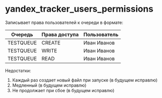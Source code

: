 # yandex_tracker_users_permissions

Записывает права пользователей к очереди в формате: 

| Очередь    | Права доступа | Пользователь  |
|------------|---------------|---------------|
| TESTQUEUE  | CREATE        | Иван Иванов   |
| TESTQUEUE  | WRITE         | Иван Иванов   |
| TESTQUEUE  | READ          | Иван Иванов   |

Недостатки:
1. Каждый раз создает новый файл при запуске (в будущем исправлю)
2. Медленный (в будущем исправлю)
3. Не продолжает при сбое (в будущем исправлю)
